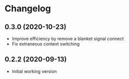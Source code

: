 Changelog
=========

0.3.0 (2020-10-23)
------------------
* Improve efficiency by remove a blanket signal connect
* Fix extraneous context switching 

0.2.2 (2020-09-13)
------------------
* Initial working version 
